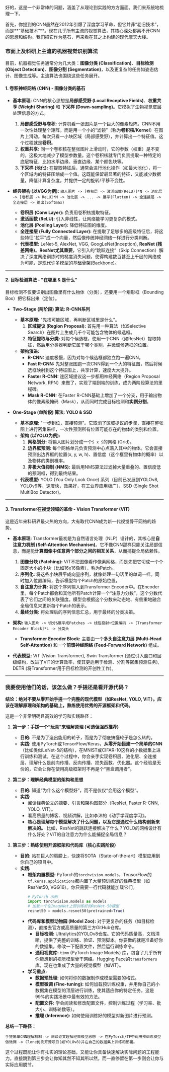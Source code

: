 好的，这是一个非常棒的问题，涵盖了从理论到实践的方方面面。我们来系统地梳理一下。

首先，你提到的CNN虽然在2012年引爆了深度学习革命，但它并非“老旧技术”，而是**“基础技术”**。现在几乎所有主流的视觉算法，其核心深处都离不开CNN的思想和结构。我们把它作为基石，再来看在其之上构建的现代摩天大楼。

### 市面上及科研上主流的机器视觉识别算法

目前，机器视觉任务通常分为几大类：**图像分类 (Classification)**、**目标检测 (Object Detection)**、**图像分割 (Segmentation)**，以及更复杂的任务如姿态估计、图像生成等。主流算法也围绕这些任务展开。

#### 1. 卷积神经网络 (CNN) - 图像分类的基石

*   **基本原理:**
    CNN的核心思想是**局部感受野 (Local Receptive Fields)**、**权重共享 (Weight Sharing)** 和 **下采样 (Down-sampling)**。它模拟了生物视觉皮层处理信息的方式。
    1.  **局部感受野与卷积:** 计算机看一张图片是一个巨大的像素矩阵。CNN不用一次性处理整个矩阵，而是用一个小的“滤镜”（称为**卷积核/Kernel**）在图片上滑动。每次只看一小块区域（局部感受野），并计算出一个特征值。这个过程就是**卷积**。
    2.  **权重共享:** 同一个卷积核在整张图片上滑动时，它的参数（权重）是不变的。这极大地减少了模型参数量。这个卷积核就专门负责提取一种特定的底层特征，比如水平边缘、垂直边缘、某个颜色块等。
    3.  **下采样 (池化):** 在提取特征后，通常会进行池化操作（如最大池化），将一个区域内的特征压缩成一个值。这既能保留最显著的特征，又能减少数据量，降低计算复杂度，并提供一定的旋转/平移不变性。

*   **经典架构 (以VGG为例):**
    `输入图片 -> [卷积层 -> 激活函数(ReLU)]*N -> 池化层 -> [卷积层 -> ReLU]*M -> 池化层 -> ... -> 展平(Flatten) -> 全连接层 -> 全连接层 -> 输出(Softmax)`
    *   **卷积层 (Conv Layer):** 负责用卷积核提取特征。
    *   **激活函数 (ReLU):** 引入非线性，让网络能学习更复杂的模式。
    *   **池化层 (Pooling Layer):** 降低特征图的维度。
    *   **全连接层 (Fully Connected Layer):** 在提取了足够多的高级特征后，将这些特征“拉平”成一个向量，然后像传统神经网络一样进行分类判断。
    *   **代表模型:** LeNet-5, AlexNet, VGG, GoogLeNet(Inception), **ResNet (残差网络)**。**ResNet尤其重要**，它引入的“跳跃连接”（Skip Connection）解决了深度网络训练时的梯度消失问题，使得构建数百甚至上千层的网络成为可能，是现代许多模型的基础骨架(Backbone)。

---

#### 2. 目标检测算法 - "在哪里 & 是什么"

目标检测不仅要识别出图像里有什么物体（分类），还要用一个矩形框（Bounding Box）把它标出来（定位）。

*   **Two-Stage (两阶段) 算法: R-CNN系列**
    *   **基本原理:** "先找可能区域，再判断区域里是什么"。
        1.  **区域提议 (Region Proposal):** 首先用一种算法（如Selective Search）在图片上生成几千个可能包含物体的候选框。
        2.  **特征提取与分类:** 对每个候选框，使用一个CNN（如ResNet）提取特征，然后用分类器判断它属于哪个类别，并微调候选框的位置。
    *   **架构演进:**
        *   **R-CNN:** 速度极慢，因为对每个候选框都独立跑一遍CNN。
        *   **Fast R-CNN:** 先对整张图跑一次CNN得到一个大的特征图，然后将候选框映射到这个特征图上，共享计算，速度大大提升。
        *   **Faster R-CNN:** 连区域提议这一步都用神经网络（Region Proposal Network, RPN）来做了，实现了端到端的训练，成为两阶段算法的里程碑。
        *   **Mask R-CNN:** 在Faster R-CNN基础上增加了一个分支，用于输出物体的像素级掩码（Mask），从而同时完成目标检测和**实例分割**。

*   **One-Stage (单阶段) 算法: YOLO & SSD**
    *   **基本原理:** "一步到位，直接预测"。它取消了区域提议的步骤，直接在整张图上进行密集采样，一次性预测所有位置可能存在的物体的类别和位置。
    *   **架构 (以YOLO为例):**
        1.  **网格划分:** 将输入图片划分成一个`S x S`的网格 (Grid)。
        2.  **边界框预测:** 每个网格单元负责预测中心点落入其中的物体。它会直接预测出边界框的位置(x, y, w, h)、置信度（这个框里有物体的概率）以及物体的类别概率。
        3.  **非极大值抑制 (NMS):** 最后用NMS算法过滤掉大量重叠的、置信度低的预测框，得到最终结果。
    *   **代表模型:** YOLO (You Only Look Once) 系列（目前已发展到YOLOv8, YOLOv9等，速度快，效果好，在工业界应用极广）、SSD (Single Shot MultiBox Detector)。

---

#### 3. Transformer在视觉领域的革命 - Vision Transformer (ViT)

这是近年来科研界最火热的方向，大有取代CNN成为新一代视觉骨干网络的趋势。

*   **基本原理:**
    Transformer最初是为自然语言处理（NLP）设计的，其核心是**自注意力机制 (Self-Attention Mechanism)**。它不像CNN那样只能关注局部信息，而是能**计算图像中任意两个部分之间的相互关系**，从而捕捉全局依赖性。
    1.  **图像分块 (Patching):** ViT不把图像看作像素网格，而是先把它切成一个个固定大小的小块（比如16x16像素），称为Patch。
    2.  **序列化:** 将这些小块展平成向量序列，就像处理一句话里的单词一样。同时加入位置编码，告诉模型每个Patch的原始位置。
    3.  **自注意力计算:** 将这个序列输入到Transformer Encoder中。在Encoder里，每个Patch都会和其他所有Patch计算一个“注意力分数”，这个分数代表了它们之间的关联强度。模型会根据这个分数来动态地、有侧重地融合全局信息来更新每个Patch的表示。
    4.  **最终分类:** 将处理后的序列信息汇总，用于最终的分类决策。

*   **架构:**
    `输入图片 -> 切分&展平成Patches -> 线性投射+位置编码 -> [Transformer Encoder Block]*L -> 分类头`
    *   **Transformer Encoder Block:** 主要由一个**多头自注意力层 (Multi-Head Self-Attention)** 和一个**前馈神经网络 (Feed-Forward Network)** 组成。
*   **代表模型:** ViT (Vision Transformer), Swin Transformer (通过引入窗口和层级结构，改进了ViT的计算效率，使其更适用于检测、分割等密集预测任务), DETR (将Transformer用于目标检测的开创性工作)。

---

### 我要使用他们的话，该怎么做？手搓还是看开源代码？

**结论：绝对不要从零开始手搓一个完整的现代模型（如ResNet, YOLO, ViT）。应该在理解原理和架构的基础上，熟练使用优秀的开源框架和代码。**

这是一个非常明确且高效的学习和实践路径：

1.  **第一步：手搓一个“玩具”来理解原理 (可选但强烈推荐)**
    *   **目的:** 不是为了造出能用的轮子，而是为了彻底搞懂轮子是怎么转的。
    *   **实践:** 使用PyTorch或TensorFlow/Keras，**从零开始搭建一个简单的CNN**（比如类似LeNet-5的结构），在MNIST或CIFAR-10这样的小数据集上进行训练和测试。在这个过程中，你会亲手实现卷积层、池化层、全连接层，理解什么是前向传播、反向传播、损失函数、优化器。这个经验是无价的，它会让你在使用高级框架时不再是个“黑盒调用者”。

2.  **第二步：理解经典模型的架构和思想**
    *   **目的:** 知道“为什么这个模型好”，而不是仅仅“会用这个模型”。
    *   **实践:**
        *   阅读经典论文的摘要、引言和架构图部分（ResNet, Faster R-CNN, YOLO, ViT）。
        *   看高质量的博客、视频讲解，比如李沐的《动手学深度学习》。
        *   **核心是理解每个模型解决了什么问题，以及它是通过什么结构创新来解决的。** 比如，ResNet的跳跃连接解决了什么？YOLO的网格设计有什么好处？ViT的自注意力为什么能捕捉全局信息？

3.  **第三步：熟练使用开源框架和代码库（核心实践阶段）**
    *   **目的:** 站在巨人的肩膀上，快速将SOTA（State-of-the-art）模型应用到你自己的项目中。
    *   **实践:**
        *   **框架内置模型:** PyTorch的`torchvision.models`，TensorFlow的`tf.keras.applications`都内置了大量预训练好的经典模型（如ResNet50, VGG16）。你只需要一行代码就能加载它们。
            ```python
            # PyTorch 示例
            import torchvision.models as models
            # 加载一个在ImageNet上预训练好的ResNet-50模型
            resnet50 = models.resnet50(pretrained=True)
            ```
        *   **代码库和模型动物园 (Model Zoo):** 对于更复杂的任务（如目标检测），直接去官方或高质量的第三方GitHub仓库。
            *   **目标检测:** Ultralytics的YOLOv8仓库。它的代码质量高，文档清晰，提供了完整的训练、验证、预测脚本。你要做的就是准备好你的数据集，修改一下配置文件，然后运行训练命令。
            *   **通用视觉库:** `timm` (PyTorch Image Models) 库，包含了几乎所有你能想到的视觉模型骨干网络。Hugging Face的`transformers`库，现在也集成了大量的视觉模型（如ViT）。
        *   **学习重点:**
            *   **数据预处理:** 如何将你的数据制作成模型需要的格式。
            *   **模型微调 (Fine-tuning):** 如何加载预训练权重，并用你自己的小数据集在模型的顶层进行训练，使其适应你的特定任务。这是99%的实践场景中最有效的方法。
            *   **配置文件:** 学会阅读和修改配置文件，控制训练过程（学习率、批大小、训练轮数等）。
            *   **推理 (Inference):** 如何使用训练好的模型对新图片进行预测。

**总结一下路径：**

`手搓简单CNN理解机制 -> 阅读论文理解经典模型思想 -> 在PyTorch/TF中调用预训练模型做微调 -> Clone优秀开源项目(如YOLOv8)并在自己的数据集上训练和部署。`

这个过程既能让你有扎实的理论基础，又能让你具备快速解决实际问题的工程能力。直接跳到第三步会让你知其然不知其所以然，而一直停留在第一步则会让你与实际应用脱节。